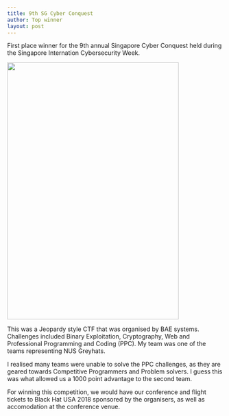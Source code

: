 ```yaml
---
title: 9th SG Cyber Conquest
author: Top winner
layout: post
---
```

First place winner for the 9th annual Singapore Cyber Conquest held during the Singapore Internation Cybersecurity Week.

<span class="image right"><img src="{{ 'assets/images/scc-2018-scorechart.jpeg' | relative_url }}" alt="" width="400" height="600" /></span>

This was a Jeopardy style CTF that was organised by BAE systems. Challenges included Binary Exploitation, Cryptography, Web and Professional Programming and Coding (PPC). My team was one of the teams representing NUS Greyhats.

I realised many teams were unable to solve the PPC challenges, as they are geared towards Competitive Programmers and Problem solvers. I guess this was what allowed us a 1000 point advantage to the second team.

For winning this competition, we would have our conference and flight tickets to Black Hat USA 2018 sponsored by the organisers, as well as accomodation at the conference venue.
